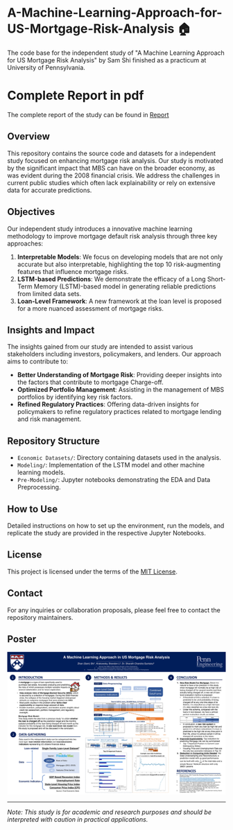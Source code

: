 # A-Machine-Learning-Approach-for-US-Mortgage-Risk-Analysis 🏠
The code base for the independent study of "A Machine Learning Approach for US Mortgage Risk Analysis" by Sam Shi finished as a practicum at University of Pennsylvania.

# Complete Report in pdf
The complete report of the study can be found in [Report](A%20Machine%20Learning%20Approach%20in%20US%20Mortgage%20Risk%20Analysis%20by%20Sam%20Shi.pdf)


## Overview
This repository contains the source code and datasets for a independent study focused on enhancing mortgage risk analysis. Our study is motivated by the significant impact that MBS can have on the broader economy, as was evident during the 2008 financial crisis. We address the challenges in current public studies which often lack explainability or rely on extensive data for accurate predictions.

## Objectives
Our independent study introduces a innovative machine learning methodology to improve mortgage default risk analysis through three key approaches:
1. **Interpretable Models**: We focus on developing models that are not only accurate but also interpretable, highlighting the top 10 risk-augmenting features that influence mortgage risks.
2. **LSTM-based Predictions**: We demonstrate the efficacy of a Long Short-Term Memory (LSTM)-based model in generating reliable predictions from limited data sets.
3. **Loan-Level Framework**: A new framework at the loan level is proposed for a more nuanced assessment of mortgage risks.

## Insights and Impact
The insights gained from our study are intended to assist various stakeholders including investors, policymakers, and lenders. Our approach aims to contribute to:
- **Better Understanding of Mortgage Risk**: Providing deeper insights into the factors that contribute to mortgage Charge-off.
- **Optimized Portfolio Management**: Assisting in the management of MBS portfolios by identifying key risk factors.
- **Refined Regulatory Practices**: Offering data-driven insights for policymakers to refine regulatory practices related to mortgage lending and risk management.

## Repository Structure
- `Economic Datasets/`: Directory containing datasets used in the analysis.
- `Modeling/`: Implementation of the LSTM model and other machine learning models.
- `Pre-Modeling/`: Jupyter notebooks demonstrating the EDA and Data Preprocessing.

## How to Use
Detailed instructions on how to set up the environment, run the models, and replicate the study are provided in the respective Jupyter Notebooks.

## License
This project is licensed under the terms of the [MIT License](LICENSE).

## Contact
For any inquiries or collaboration proposals, please feel free to contact the repository maintainers.

## Poster
![Poster](Mortgage%20Risk%20Study%20Poster.jpg)

---

*Note: This study is for academic and research purposes and should be interpreted with caution in practical applications.*
